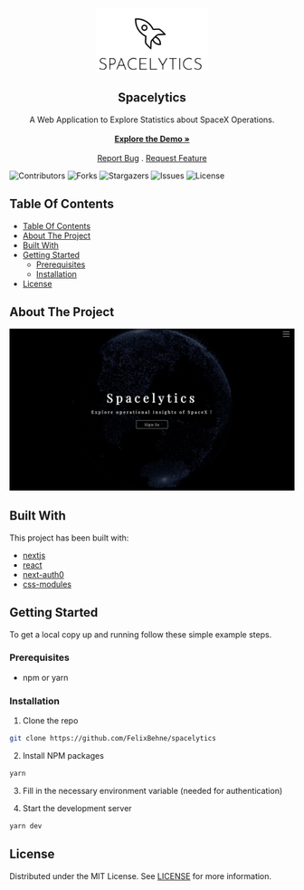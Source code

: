 <br/>
<p align="center">
  <a href="https://github.com/FelixBehne/spacelytics">
    <img src="public/logo/logo_v2_cropped.png" alt="Logo" width="200" height="114">
  </a>
  <h2 align="center">Spacelytics</h2>
  <p align="center">
    A Web Application to Explore Statistics about SpaceX Operations.
    <br/>
    <br/>
    <a href="https://spacelytics.vercel.app"><strong>Explore the Demo »</strong></a>
    <br/>
    <br/>
    <a href="https://github.com/FelixBehne/spacelytics/issues">Report Bug</a>
    .
    <a href="https://github.com/FelixBehne/spacelytics/issues">Request Feature</a>
  </p>
</p>

![Contributors](https://img.shields.io/github/contributors/FelixBehne/Spacelytics?color=dark-green) ![Forks](https://img.shields.io/github/forks/FelixBehne/Spacelytics?style=social) ![Stargazers](https://img.shields.io/github/stars/FelixBehne/Spacelytics?style=social) ![Issues](https://img.shields.io/github/issues/FelixBehne/Spacelytics) ![License](https://img.shields.io/github/license/FelixBehne/Spacelytics) 

## Table Of Contents

- [Table Of Contents](#table-of-contents)
- [About The Project](#about-the-project)
- [Built With](#built-with)
- [Getting Started](#getting-started)
  - [Prerequisites](#prerequisites)
  - [Installation](#installation)
- [License](#license)


## About The Project

![Screen Shot](public/screenshots/landing-page.png)


## Built With

This project has been built with: 

* [nextjs](https://nextjs.org/)
* [react](https://reactjs.org)
* [next-auth0](https://github.com/auth0/nextjs-auth0)
* [css-modules](https://github.com/css-modules/css-modules)

## Getting Started

To get a local copy up and running follow these simple example steps.

### Prerequisites

* npm or yarn

### Installation

1. Clone the repo

```sh
git clone https://github.com/FelixBehne/spacelytics
```

2. Install NPM packages

```sh
yarn
```

3. Fill in the necessary environment variable (needed for authentication)

4. Start the development server

```sh
yarn dev
```

## License

Distributed under the MIT License. See [LICENSE](https://github.com/FelixBehne/Spacelytics/blob/main/LICENSE.md) for more information.
